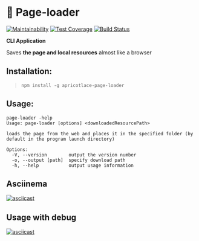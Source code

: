 # 📄 Page-loader

[![Maintainability](https://api.codeclimate.com/v1/badges/dd679ec309034d489bc9/maintainability)](https://codeclimate.com/github/ApricotLace/project-lvl3-s418/maintainability) [![Test Coverage](https://api.codeclimate.com/v1/badges/dd679ec309034d489bc9/test_coverage)](https://codeclimate.com/github/ApricotLace/project-lvl3-s418/test_coverage) [![Build Status](https://travis-ci.org/ApricotLace/project-lvl3-s418.svg?branch=master)](https://travis-ci.org/ApricotLace/project-lvl3-s418)

**CLI Application**

Saves **the page and local resources** almost like a browser<Paste>
## Installation:
>`npm install -g apricotlace-page-loader`

## Usage:
```
page-loader -help
Usage: page-loader [options] <downloadedResourcePath>

loads the page from the web and places it in the specified folder (by default in the program launch directory)

Options:
  -V, --version        output the version number
  -o, --output [path]  specify download path
  -h, --help           output usage information
```

## Asciinema
[![asciicast](https://asciinema.org/a/w5KdhzaZTmc84uECcErrJdMFk.svg)](https://asciinema.org/a/w5KdhzaZTmc84uECcErrJdMFk)

## Usage with debug
[![asciicast](https://asciinema.org/a/EqyVQ9xKzP6M9yQnQsAfnZLwT.svg)](https://asciinema.org/a/EqyVQ9xKzP6M9yQnQsAfnZLwT)
